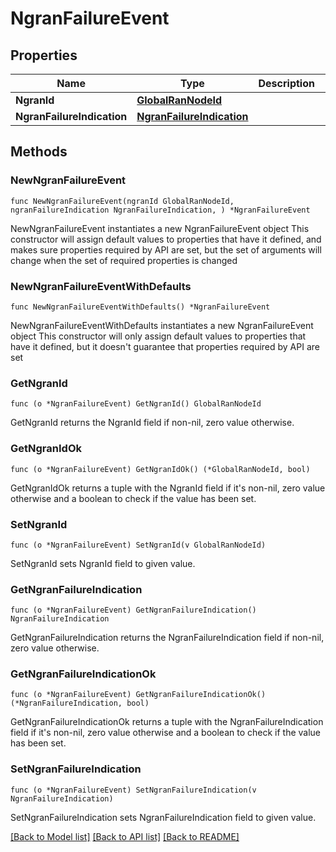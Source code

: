 # NgranFailureEvent

## Properties

Name | Type | Description | Notes
------------ | ------------- | ------------- | -------------
**NgranId** | [**GlobalRanNodeId**](GlobalRanNodeId.md) |  | 
**NgranFailureIndication** | [**NgranFailureIndication**](NgranFailureIndication.md) |  | 

## Methods

### NewNgranFailureEvent

`func NewNgranFailureEvent(ngranId GlobalRanNodeId, ngranFailureIndication NgranFailureIndication, ) *NgranFailureEvent`

NewNgranFailureEvent instantiates a new NgranFailureEvent object
This constructor will assign default values to properties that have it defined,
and makes sure properties required by API are set, but the set of arguments
will change when the set of required properties is changed

### NewNgranFailureEventWithDefaults

`func NewNgranFailureEventWithDefaults() *NgranFailureEvent`

NewNgranFailureEventWithDefaults instantiates a new NgranFailureEvent object
This constructor will only assign default values to properties that have it defined,
but it doesn't guarantee that properties required by API are set

### GetNgranId

`func (o *NgranFailureEvent) GetNgranId() GlobalRanNodeId`

GetNgranId returns the NgranId field if non-nil, zero value otherwise.

### GetNgranIdOk

`func (o *NgranFailureEvent) GetNgranIdOk() (*GlobalRanNodeId, bool)`

GetNgranIdOk returns a tuple with the NgranId field if it's non-nil, zero value otherwise
and a boolean to check if the value has been set.

### SetNgranId

`func (o *NgranFailureEvent) SetNgranId(v GlobalRanNodeId)`

SetNgranId sets NgranId field to given value.


### GetNgranFailureIndication

`func (o *NgranFailureEvent) GetNgranFailureIndication() NgranFailureIndication`

GetNgranFailureIndication returns the NgranFailureIndication field if non-nil, zero value otherwise.

### GetNgranFailureIndicationOk

`func (o *NgranFailureEvent) GetNgranFailureIndicationOk() (*NgranFailureIndication, bool)`

GetNgranFailureIndicationOk returns a tuple with the NgranFailureIndication field if it's non-nil, zero value otherwise
and a boolean to check if the value has been set.

### SetNgranFailureIndication

`func (o *NgranFailureEvent) SetNgranFailureIndication(v NgranFailureIndication)`

SetNgranFailureIndication sets NgranFailureIndication field to given value.



[[Back to Model list]](../README.md#documentation-for-models) [[Back to API list]](../README.md#documentation-for-api-endpoints) [[Back to README]](../README.md)


